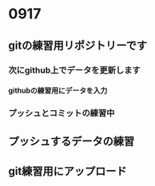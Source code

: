 # 0917
## gitの練習用リポジトリーです
### 次にgithub上でデータを更新します
#### githubの練習用にデータを入力
### プッシュとコミットの練習中
## プッシュするデータの練習
## git練習用にアップロード
